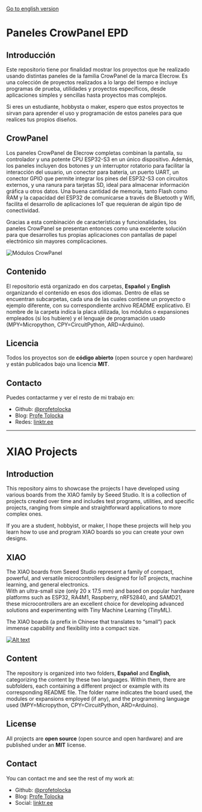 [Go to english version](#XIAO-Projects)

# Paneles CrowPanel EPD

## Introducción

Este repositorio tiene por finalidad mostrar los proyectos que he realizado usando distintas paneles de la familia CrowPanel de la marca Elecrow. Es una colección de proyectos realizados a lo largo del tiempo e incluye programas de prueba, utilidades y proyectos específicos, desde aplicaciones simples y sencillas hasta proyectos mas complejos.

Si eres un estudiante, hobbysta o maker, espero que estos proyectos te sirvan para aprender el uso y programación de estos paneles para que realices tus propios diseños.

## CrowPanel

Los paneles CrowPanel de Elecrow completas combinan la pantalla, su controlador y una potente CPU ESP32-S3 en un único dispositivo. Además, los paneles incluyen dos botones y un interruptor rotatorio para facilitar la interacción del usuario, un conector para batería, un puerto UART, un conector GPIO que permite integrar los pines del ESP32-S3 con circuitos externos, y una ranura para tarjetas SD, ideal para almacenar información gráfica u otros datos. Una buena cantidad de memoria, tanto Flash como RAM y la capacidad del ESP32 de comunicarse a través de Bluetooth y Wifi, facilita el desarrollo de aplicaciones IoT que requieran de algún tipo de conectividad.

Gracias a esta combinación de características y funcionalidades, los paneles CrowPanel se presentan entonces como una excelente solución para que desarrolles tus propias aplicaciones con pantallas de papel electrónico sin mayores complicaciones.

![Módulos CrowPanel](https://i0.wp.com/www.profetolocka.com.ar/wp-content/uploads/2024/12/Modelos-CrowPanel.png?w=1000&ssl=1)


## Contenido

El repositorio está organizado en dos carpetas, **Español** y **English** organizando el contenido en esos dos idiomas. Dentro de ellas se encuentran subcarpetas, cada una de las cuales contiene un proyecto o ejemplo diferente, con su correspondiente archivo README explicativo. El nombre de la carpeta indica la placa utilizada, los módulos o expansiones empleados (si los hubiere) y el lenguaje de programación usado (MPY=Micropython, CPY=CircuitPython, ARD=Arduino).

## Licencia

Todos los proyectos son de **código abierto** (open source y open hardware) y están publicados bajo una licencia **MIT**.

## Contacto

Puedes contactarme y ver el resto de mi trabajo en:

- Github: [@profetolocka](https://github.com/profetolocka)
- Blog: [Profe Tolocka](https://www.profetolocka.com.ar)
- Redes: [linktr.ee](https://linktr.ee/profetolocka)

---
# XIAO Projects

## Introduction

This repository aims to showcase the projects I have developed using various boards from the XIAO family by Seeed Studio. It is a collection of projects created over time and includes test programs, utilities, and specific projects, ranging from simple and straightforward applications to more complex ones.

If you are a student, hobbyist, or maker, I hope these projects will help you learn how to use and program XIAO boards so you can create your own designs.

## XIAO

The XIAO boards from Seeed Studio represent a family of compact, powerful, and versatile microcontrollers designed for IoT projects, machine learning, and general electronics.  
With an ultra-small size (only 20 x 17.5 mm) and based on popular hardware platforms such as ESP32, RA4M1, Raspberry, nRF52840, and SAMD21, these microcontrollers are an excellent choice for developing advanced solutions and experimenting with Tiny Machine Learning (TinyML).

The XIAO boards (a prefix in Chinese that translates to “small”) pack immense capability and flexibility into a compact size.

[![Alt text](https://img.youtube.com/vi/A_XUi8tlKWk/0.jpg)](https://www.youtube.com/watch?v=A_XUi8tlKWk)

## Content

The repository is organized into two folders, **Español** and **English**, categorizing the content by these two languages. Within them, there are subfolders, each containing a different project or example with its corresponding README file. The folder name indicates the board used, the modules or expansions employed (if any), and the programming language used (MPY=Micropython, CPY=CircuitPython, ARD=Arduino).

## License

All projects are **open source** (open source and open hardware) and are published under an **MIT** license.

## Contact

You can contact me and see the rest of my work at:

- Github: [@profetolocka](https://github.com/profetolocka)
- Blog: [Profe Tolocka](https://www.profetolocka.com.ar)
- Social: [linktr.ee](https://linktr.ee/profetolocka)

